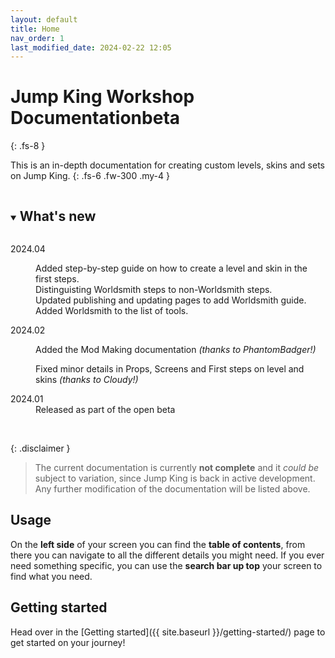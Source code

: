 ```yaml
---
layout: default
title: Home
nav_order: 1
last_modified_date: 2024-02-22 12:05
---
```


# Jump King Workshop Documentation<span class="label label-yellow fs-4 fw-500">beta</span>
{: .fs-8 }

This is an in-depth documentation for creating custom levels, skins and sets on Jump King.
{: .fs-6 .fw-300 .my-4 }

<details open>
    <summary>
        <h2 style="display:inline-block;">What's new</h2>
    </summary>
    <dl>
        <dt>2024.04</dt>
        <dd>
            <p>Added step-by-step guide on how to create a level and skin in the first steps.
            <br>Distinguisting Worldsmith steps to non-Worldsmith steps.
            <br>Updated publishing and updating pages to add Worldsmith guide.
            <br>Added Worldsmith to the list of tools.</p>
        </dd>
    </dl>
    <dl>
        <dt>2024.02</dt>
        <dd>
            <p>
            Added the Mod Making documentation
                    <i>(thanks to PhantomBadger!)</i>
            </p>
            <p>
            Fixed minor details in Props, Screens and First steps on level and skins
                    <i>(thanks to Cloudy!)</i>
            </p>
        </dd>
    </dl>
    <dl>
        <dt>2024.01</dt>
        <dd>Released as part of the open beta</dd>
    </dl>
</details>

<br>

{: .disclaimer }
> The current documentation is currently **not complete** and it *could be* subject to variation, since Jump King is back in active development. Any further modification of the documentation will be listed above.

## Usage

On the **left side** of your screen you can find the **table of contents**, from there you can navigate to all the different details you might need. If you ever need something specific, you can use the **search bar up top** your screen to find what you need.

## Getting started

Head over in the [Getting started]({{ site.baseurl }}/getting-started/) page to get started on your journey!
